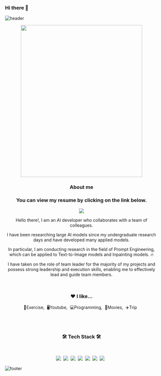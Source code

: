 ### Hi there 👋
![header](https://capsule-render.vercel.app/api?type=waving&color=auto&height=300&section=header&text=Seunghun%20Lee&fontSize=90)

<p align="center"><img src="https://github.com/16SeungHun/16SeungHun/assets/79971467/9e5367de-71c6-4684-8f87-29a8454da027.png" width="400" height="500"/></p>

<h3 align="center"><b>About me</b></h3>
<h3 align="center"><b>You can view my resume by clicking on the link below.</b></h3>
<p align="center"><a href="https://www.notion.so/Fully-Connected-AI-1-7051d72076c74e4890fd4b49d1989a47" target="_blank"><img src="https://img.shields.io/badge/BLOG-EA4AAA?style=flat&logo=GitHub Sponsors&logoColor=white"/></a></p>

<p align="center">Hello there!, I am an AI developer who collaborates with a team of colleagues.</p>
<p align="center">I have been researching large AI models since my undergraduate research days and have developed many applied models.</p>
<p align="center">In particular, I am conducting research in the field of Prompt Engineering, which can be applied to Text-to-Image models and Inpainting models. 🔥</p>
<p align="center">I have taken on the role of team leader for the majority of my projects and possess strong leadership and execution skills, enabling me to effectively lead and guide team members.</p>

<br>

<h3 align="center">❤️ I like...</h3>
<p align="center">💪Exercise,&nbsp;&nbsp;🖥Youtube,&nbsp;&nbsp;💻Programming,&nbsp;&nbsp;🎥Movies,&nbsp;&nbsp;✈️Trip&nbsp;&nbsp;</p>

<br>
<br>

<h3 align="center"><b>🛠 Tech Stack 🛠</b></h3>
</br>
<p align="center">
<img src="https://img.shields.io/badge/Android-green?style=flat-square&logo=Android&logoColor=white"/></a>&nbsp 
<img src="https://img.shields.io/badge/Python-blue?style=flat-square&logo=Python&logoColor=white"/></a>&nbsp 
<img src="https://img.shields.io/badge/C-AFEEEE?style=flat-square&logo=C&logoColor=white"/></a>&nbsp 
<img src="https://img.shields.io/badge/Kotlin-F48E00?style=flat-square&logo=Kotlin&logoColor=white"/></a>&nbsp
<img src="https://img.shields.io/badge/HTML-orange?style=flat-square&logo=HTML&logoColor=white"/></a>&nbsp
<img src="https://img.shields.io/badge/Javascript-yellow?style=flat-square&logo=Javascript&logoColor=white"/></a>&nbsp 
<img src="https://img.shields.io/badge/CSS3-1572B6?style=flat-square&logo=CSS3&logoColor=white"/></a> &nbsp

![footer](https://capsule-render.vercel.app/api?type=waving&color=auto&height=100&section=footer)

<!--
**16SeungHun/16SeungHun** is a ✨ _special_ ✨ repository because its `README.md` (this file) appears on your GitHub profile.

Here are some ideas to get you started:

- 🔭 I’m currently working on ...
- 🌱 I’m currently learning ...
- 👯 I’m looking to collaborate on ...
- 🤔 I’m looking for help with ...
- 💬 Ask me about ...
- 📫 How to reach me: ...
- 😄 Pronouns: ...
- ⚡ Fun fact: ...
-->

